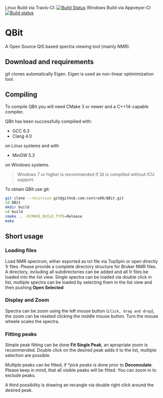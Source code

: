 Linux Build via Travis-CI: [![Build Status](https://travis-ci.org/conradhuebler/QBit.svg?branch=master)](https://travis-ci.org/conradhuebler/QBit) Windows Build via Appveyor-CI [![Build status](https://ci.appveyor.com/api/projects/status/lma7hd13mktg6o45?svg=true)](https://ci.appveyor.com/project/contra98/qbit)


# QBit 
A Open Source Qt5 based spectra viewing tool (mainly NMR).

## Download and requirements
git clones automatically Eigen. Eigen is used as non-linear optimimization tool.

## Compiling
To compile QBit you will need CMake 3 or newer and a C++14-capable compiler.

QBit has been successfully compilied with: 
- GCC 6.3 
- Clang 4.0

on Linux systems and with
- MinGW 5.3

on Windows systems.

> Windows 7 or higher is recommended if Qt is compilied without ICU support.

To obtain QBit use git:
```sh
git clone --recursive git@github.com:contra98/QBit.git
cd QBit
mkdir build
cd build
cmake .. -DCMAKE_BUILD_TYPE=Release
make
```

## Short usage

### Loading files

Load NMR spectrum, either exported as txt file via TopSpin or open directly 1r files. Please provide a complete directory structure for Bruker NMR files. A directory, including all subdirectories can be added and all 1r files be loaded into the list view. Single spectra can be loaded via double click in list, multiple spectra can be loaded by selecting them in the list view and then pushing **Open Selected**

### Display and Zoom

Spectra can be zoom using the left mouse button (`click, drag and drop`), the zoom can be reseted clicking the middle mouse button. Turn the mouse wheele scales the spectra.

### Fitting peaks

Simple peak fitting can be done **Fit Single Peak**, an apropriate zoom is recommended. Double click on the desired peak adds it to the list, multiple selection are possible. 

Multiple peaks can be fitted, if **pick peaks* is done prior to **Deconvulate**. Please keep in mind, that all visible peaks will be fitted. You can zoom in to exclude peaks.

A third possibility is drawing an recangle via double right click around the desired peak.
